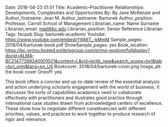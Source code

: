 Date: 2018-04-23 01:01
Title: Academic–Practitioner Relationships: Developments, Complexities and Opportunities
By: By Jane McKenzie and 
Author_firstname: Jean M.
Author_lastname: Bartunek 
Author_position: Professor, Carroll School of Management
Librarian_name: Name Surname
Librarian_email: mail@bc.edu
Librarian_position: Senior Reference Librarian
Tags: facpub
Slug: bartunek-academic
Youtube: https://www.youtube.com/embed/Y9A6T_-kMmM
Sample_pages: 2018/04/bartunek-book.pdf
ShowSample_pages: yes
Book_location: https://bc-primo.hosted.exlibrisgroup.com/primo-explore/fulldisplay?docid=ALMA-BC21477389240001021&context=L&vid=bclib_new&search_scope=bcl&tab=bcl_only&lang=en_US
Bookcover: 2018/04/bartunek-cover.png
Image_alt: the book cover
Oneoff: yes

This book offers a concise and up-to-date review of the essential analysis and action underlying scholarly engagement with the world of business. It discusses the sorts of capabilities academics need to collaborate effectively with practitioners and illustrates good practice through international case studies drawn from acknowledged centers of excellence. These show how to negotiate different constituencies with different priorities, values, and practices to work together to produce research of rigor and relevance.
